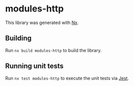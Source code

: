 # modules-http

This library was generated with [Nx](https://nx.dev).

## Building

Run `nx build modules-http` to build the library.

## Running unit tests

Run `nx test modules-http` to execute the unit tests via [Jest](https://jestjs.io).
